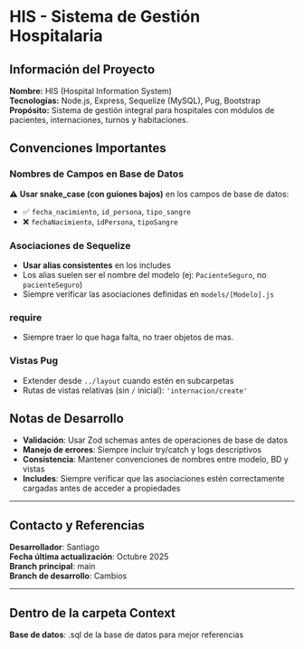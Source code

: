 # HIS - Sistema de Gestión Hospitalaria

## Información del Proyecto

**Nombre:** HIS (Hospital Information System)  
**Tecnologías:** Node.js, Express, Sequelize (MySQL), Pug, Bootstrap  
**Propósito:** Sistema de gestión integral para hospitales con módulos de pacientes, internaciones, turnos y habitaciones.

## Convenciones Importantes

### Nombres de Campos en Base de Datos
⚠️ **Usar snake_case (con guiones bajos)** en los campos de base de datos:
- ✅ `fecha_nacimiento`, `id_persona`, `tipo_sangre`
- ❌ `fechaNacimiento`, `idPersona`, `tipoSangre`

### Asociaciones de Sequelize
- **Usar alias consistentes** en los includes
- Los alias suelen ser el nombre del modelo (ej: `PacienteSeguro`, no `pacienteSeguro`)
- Siempre verificar las asociaciones definidas en `models/[Modelo].js`

### require
- Siempre traer lo que haga falta, no traer objetos de mas.

### Vistas Pug
- Extender desde `../layout` cuando estén en subcarpetas
- Rutas de vistas relativas (sin `/` inicial): `'internacion/create'`

## Notas de Desarrollo

- **Validación**: Usar Zod schemas antes de operaciones de base de datos
- **Manejo de errores**: Siempre incluir try/catch y logs descriptivos
- **Consistencia**: Mantener convenciones de nombres entre modelo, BD y vistas
- **Includes**: Siempre verificar que las asociaciones estén correctamente cargadas antes de acceder a propiedades

---

## Contacto y Referencias

**Desarrollador**: Santiago  
**Fecha última actualización**: Octubre 2025  
**Branch principal**: main  
**Branch de desarrollo**: Cambios

---

## Dentro de la carpeta Context
**Base de datos**: .sql de la base de datos para mejor referencias